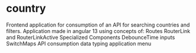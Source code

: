 # country
Frontend application for consumption of an API for searching countries and filters.  Application made in angular 13 using concepts of:  Routes  RouterLink and RouterLinkActive  Specialized Components  DebounceTime  inputs  SwitchMaps  API consumption  data typing  application menu
